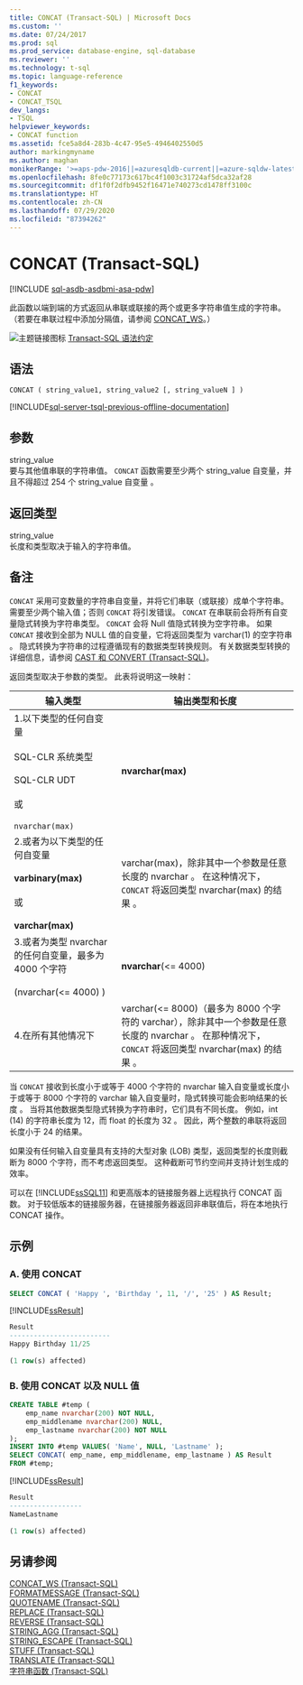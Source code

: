```yaml
---
title: CONCAT (Transact-SQL) | Microsoft Docs
ms.custom: ''
ms.date: 07/24/2017
ms.prod: sql
ms.prod_service: database-engine, sql-database
ms.reviewer: ''
ms.technology: t-sql
ms.topic: language-reference
f1_keywords:
- CONCAT
- CONCAT_TSQL
dev_langs:
- TSQL
helpviewer_keywords:
- CONCAT function
ms.assetid: fce5a8d4-283b-4c47-95e5-4946402550d5
author: markingmyname
ms.author: maghan
monikerRange: '>=aps-pdw-2016||=azuresqldb-current||=azure-sqldw-latest||>=sql-server-2016||=sqlallproducts-allversions||>=sql-server-linux-2017||=azuresqldb-mi-current'
ms.openlocfilehash: 8fe0c77173c617bc4f1003c31724af5dca32af28
ms.sourcegitcommit: df1f0f2dfb9452f16471e740273cd1478ff3100c
ms.translationtype: HT
ms.contentlocale: zh-CN
ms.lasthandoff: 07/29/2020
ms.locfileid: "87394262"
---
```

# <a name="concat-transact-sql"></a>CONCAT (Transact-SQL)
[!INCLUDE [sql-asdb-asdbmi-asa-pdw](../../includes/applies-to-version/sql-asdb-asdbmi-asa-pdw.md)]

此函数以端到端的方式返回从串联或联接的两个或更多字符串值生成的字符串。 （若要在串联过程中添加分隔值，请参阅 [CONCAT_WS](../../t-sql/functions/concat-ws-transact-sql.md)。）
  
![主题链接图标](../../database-engine/configure-windows/media/topic-link.gif "“主题链接”图标") [Transact-SQL 语法约定](../../t-sql/language-elements/transact-sql-syntax-conventions-transact-sql.md)
  
## <a name="syntax"></a>语法  
  
```syntaxsql
CONCAT ( string_value1, string_value2 [, string_valueN ] )  
```  
  
[!INCLUDE[sql-server-tsql-previous-offline-documentation](../../includes/sql-server-tsql-previous-offline-documentation.md)]

## <a name="arguments"></a>参数
string_value   
要与其他值串联的字符串值。 `CONCAT` 函数需要至少两个 string_value 自变量，并且不得超过 254 个 string_value 自变量   。
  
## <a name="return-types"></a>返回类型  
string_value   
长度和类型取决于输入的字符串值。
  
## <a name="remarks"></a>备注  
`CONCAT` 采用可变数量的字符串自变量，并将它们串联（或联接）成单个字符串。 需要至少两个输入值；否则 `CONCAT` 将引发错误。 `CONCAT` 在串联前会将所有自变量隐式转换为字符串类型。 `CONCAT` 会将 Null 值隐式转换为空字符串。 如果 `CONCAT` 接收到全部为 NULL 值的自变量，它将返回类型为 varchar(1) 的空字符串   。 隐式转换为字符串的过程遵循现有的数据类型转换规则。 有关数据类型转换的详细信息，请参阅 [CAST 和 CONVERT &#40;Transact-SQL&#41;](../../t-sql/functions/cast-and-convert-transact-sql.md)。
  
返回类型取决于参数的类型。 此表将说明这一映射：
  
|输入类型|输出类型和长度|  
|---|---|
|1.以下类型的任何自变量<br><br />SQL-CLR 系统类型<br><br />SQL-CLR UDT<br><br />或<br><br />`nvarchar(max)`|**nvarchar(max)**|  
|2.或者为以下类型的任何自变量<br><br />**varbinary(max)**<br><br />或<br><br />**varchar(max)**|varchar(max)，除非其中一个参数是任意长度的 nvarchar   。 在这种情况下，`CONCAT` 将返回类型 nvarchar(max) 的结果  。|  
|3.或者为类型 nvarchar 的任何自变量，最多为 4000 个字符 <br><br />(nvarchar(<= 4000) ) |**nvarchar**(<= 4000)|  
|4.在所有其他情况下|varchar(<= 8000)（最多为 8000 个字符的 varchar），除非其中一个参数是任意长度的 nvarchar   。 在那种情况下，`CONCAT` 将返回类型 nvarchar(max) 的结果  。|  
  
当 `CONCAT` 接收到长度小于或等于 4000 个字符的 nvarchar 输入自变量或长度小于或等于 8000 个字符的 varchar 输入自变量时，隐式转换可能会影响结果的长度   。 当将其他数据类型隐式转换为字符串时，它们具有不同长度。 例如，int (14) 的字符串长度为 12，而 float 的长度为 32   。 因此，两个整数的串联将返回长度小于 24 的结果。
  
如果没有任何输入自变量具有支持的大型对象 (LOB) 类型，返回类型的长度则截断为 8000 个字符，而不考虑返回类型。 这种截断可节约空间并支持计划生成的效率。
  
可以在 [!INCLUDE[ssSQL11](../../includes/sssql11-md.md)] 和更高版本的链接服务器上远程执行 CONCAT 函数。 对于较低版本的链接服务器，在链接服务器返回非串联值后，将在本地执行 CONCAT 操作。
  
## <a name="examples"></a>示例  
  
### <a name="a-using-concat"></a>A. 使用 CONCAT  
  
```sql
SELECT CONCAT ( 'Happy ', 'Birthday ', 11, '/', '25' ) AS Result;  
```  
  
[!INCLUDE[ssResult](../../includes/ssresult-md.md)]
  
```sql
Result  
-------------------------  
Happy Birthday 11/25  
  
(1 row(s) affected)  
```  
  
### <a name="b-using-concat-with-null-values"></a>B. 使用 CONCAT 以及 NULL 值  
  
```sql
CREATE TABLE #temp (  
    emp_name nvarchar(200) NOT NULL,  
    emp_middlename nvarchar(200) NULL,  
    emp_lastname nvarchar(200) NOT NULL  
);  
INSERT INTO #temp VALUES( 'Name', NULL, 'Lastname' );  
SELECT CONCAT( emp_name, emp_middlename, emp_lastname ) AS Result  
FROM #temp;  
```  

[!INCLUDE[ssResult](../../includes/ssresult-md.md)]
  
```sql
Result  
------------------  
NameLastname  
  
(1 row(s) affected)  
```  
  
## <a name="see-also"></a>另请参阅
 [CONCAT_WS (Transact-SQL)](../../t-sql/functions/concat-ws-transact-sql.md)   
 [FORMATMESSAGE (Transact-SQL)](../../t-sql/functions/formatmessage-transact-sql.md)  
 [QUOTENAME (Transact-SQL)](../../t-sql/functions/quotename-transact-sql.md)  
 [REPLACE (Transact-SQL)](../../t-sql/functions/replace-transact-sql.md)  
 [REVERSE (Transact-SQL)](../../t-sql/functions/reverse-transact-sql.md)  
 [STRING_AGG (Transact-SQL)](../../t-sql/functions/string-agg-transact-sql.md)  
 [STRING_ESCAPE (Transact-SQL)](../../t-sql/functions/string-escape-transact-sql.md)  
 [STUFF (Transact-SQL)](../../t-sql/functions/stuff-transact-sql.md)  
 [TRANSLATE (Transact-SQL)](../../t-sql/functions/translate-transact-sql.md)  
 [字符串函数 (Transact-SQL)](../../t-sql/functions/string-functions-transact-sql.md)  
  


